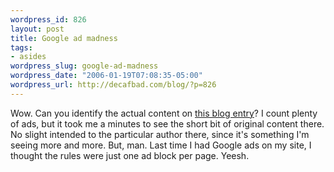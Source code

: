 ```yaml
--- 
wordpress_id: 826
layout: post
title: Google ad madness
tags: 
- asides
wordpress_slug: google-ad-madness
wordpress_date: "2006-01-19T07:08:35-05:00"
wordpress_url: http://decafbad.com/blog/?p=826
---
```

Wow.  Can you identify the actual content on [this blog entry][p]?  I count plenty of ads, but it took me a minutes to see the short bit of original content there.  No slight intended to the particular author there, since it's something I'm seeing more and more.  But, man.  Last time I had Google ads on my site, I thought the rules were just one ad block per page.  Yeesh.

[p]: http://www.feedblog.org/2006/01/yahoo_music_for.html
